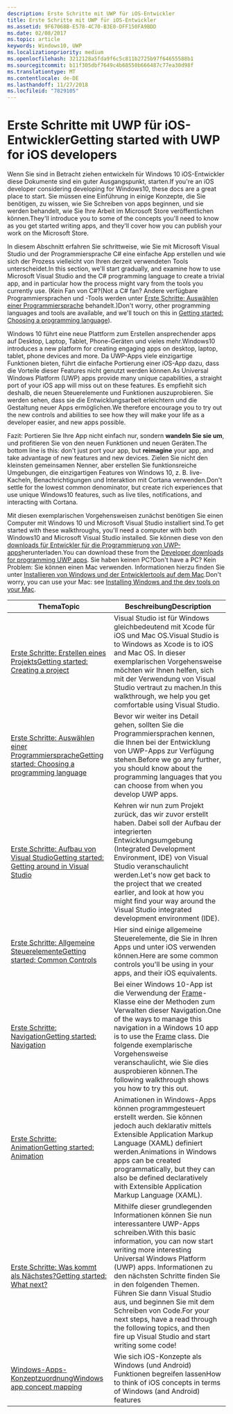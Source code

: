 ```yaml
---
description: Erste Schritte mit UWP für iOS-Entwickler
title: Erste Schritte mit UWP für iOS-Entwickler
ms.assetid: 9F67068B-E578-4C70-B3E0-DFF150FA9BDD
ms.date: 02/08/2017
ms.topic: article
keywords: Windows10, UWP
ms.localizationpriority: medium
ms.openlocfilehash: 3212128a5fda9f6c5c811b2725b97f64655588b1
ms.sourcegitcommit: b11f305dbf7649c4b68550b666487c77ea30d98f
ms.translationtype: MT
ms.contentlocale: de-DE
ms.lasthandoff: 11/27/2018
ms.locfileid: "7829105"
---
```

# <a name="getting-started-with-uwp-for-ios-developers"></a><span data-ttu-id="3e664-104">Erste Schritte mit UWP für iOS-Entwickler</span><span class="sxs-lookup"><span data-stu-id="3e664-104">Getting started with UWP for iOS developers</span></span>


<span data-ttu-id="3e664-105">Wenn Sie sind in Betracht ziehen entwickeln für Windows 10 iOS-Entwickler diese Dokumente sind ein guter Ausgangspunkt, starten.</span><span class="sxs-lookup"><span data-stu-id="3e664-105">If you're an iOS developer considering developing for Windows10, these docs are a great place to start.</span></span> <span data-ttu-id="3e664-106">Sie müssen eine Einführung in einige Konzepte, die Sie benötigen, zu wissen, wie Sie Schreiben von apps beginnen, und sie werden behandelt, wie Sie Ihre Arbeit im Microsoft Store veröffentlichen können.</span><span class="sxs-lookup"><span data-stu-id="3e664-106">They'll introduce you to some of the concepts you'll need to know as you get started writing apps, and they'll cover how you can publish your work on the Microsoft Store.</span></span>

<span data-ttu-id="3e664-107">In diesem Abschnitt erfahren Sie schrittweise, wie Sie mit Microsoft Visual Studio und der Programmiersprache C# eine einfache App erstellen und wie sich der Prozess vielleicht von Ihren derzeit verwendeten Tools unterscheidet.</span><span class="sxs-lookup"><span data-stu-id="3e664-107">In this section, we'll start gradually, and examine how to use Microsoft Visual Studio and the C# programming language to create a trivial app, and in particular how the process might vary from the tools you currently use.</span></span> <span data-ttu-id="3e664-108">(Kein Fan von C#?</span><span class="sxs-lookup"><span data-stu-id="3e664-108">(Not a C# fan?</span></span> <span data-ttu-id="3e664-109">Andere verfügbare Programmiersprachen und -Tools werden unter [Erste Schritte: Auswählen einer Programmiersprache](getting-started-choosing-a-programming-language.md) behandelt.)</span><span class="sxs-lookup"><span data-stu-id="3e664-109">Don't worry, other programming languages and tools are available, and we'll touch on this in [Getting started: Choosing a programming language](getting-started-choosing-a-programming-language.md)).</span></span>

<span data-ttu-id="3e664-110">Windows 10 führt eine neue Plattform zum Erstellen ansprechender apps auf Desktop, Laptop, Tablet, Phone-Geräten und vieles mehr.</span><span class="sxs-lookup"><span data-stu-id="3e664-110">Windows10 introduces a new platform for creating engaging apps on desktop, laptop, tablet, phone devices and more.</span></span> <span data-ttu-id="3e664-111">Da UWP-Apps viele einzigartige Funktionen bieten, führt die einfache Portierung einer iOS-App dazu, dass die Vorteile dieser Features nicht genutzt werden können.</span><span class="sxs-lookup"><span data-stu-id="3e664-111">As Universal Windows Platform (UWP) apps provide many unique capabilities, a straight port of your iOS app will miss out on these features.</span></span> <span data-ttu-id="3e664-112">Es empfiehlt sich deshalb, die neuen Steuerelemente und Funktionen auszuprobieren. Sie werden sehen, dass sie die Entwicklungsarbeit erleichtern und die Gestaltung neuer Apps ermöglichen.</span><span class="sxs-lookup"><span data-stu-id="3e664-112">We therefore encourage you to try out the new controls and abilities to see how they will make your life as a developer easier, and new apps possible.</span></span>

<span data-ttu-id="3e664-113">Fazit: Portieren Sie Ihre App nicht einfach nur, sondern **wandeln Sie sie um**, und profitieren Sie von den neuen Funktionen und neuen Geräten.</span><span class="sxs-lookup"><span data-stu-id="3e664-113">The bottom line is this: don't just port your app, but **reimagine** your app, and take advantage of new features and new devices.</span></span> <span data-ttu-id="3e664-114">Zielen Sie nicht den kleinsten gemeinsamen Nenner, aber erstellen Sie funktionsreiche Umgebungen, die einzigartigen Features von Windows 10, z. B. live-Kacheln, Benachrichtigungen und Interaktion mit Cortana verwenden.</span><span class="sxs-lookup"><span data-stu-id="3e664-114">Don't settle for the lowest common denominator, but create rich experiences that use unique Windows10 features, such as live tiles, notifications, and interacting with Cortana.</span></span>

<span data-ttu-id="3e664-115">Mit diesen exemplarischen Vorgehensweisen zunächst benötigen Sie einen Computer mit Windows 10 und Microsoft Visual Studio installiert sind.</span><span class="sxs-lookup"><span data-stu-id="3e664-115">To get started with these walkthroughs, you'll need a computer with both Windows10 and Microsoft Visual Studio installed.</span></span> <span data-ttu-id="3e664-116">Sie können diese von den [downloads für Entwickler für die Programmierung von UWP-apps](https://developer.microsoft.com/en-us/windows/downloads)herunterladen.</span><span class="sxs-lookup"><span data-stu-id="3e664-116">You can download these from the [Developer downloads for programming UWP apps](https://developer.microsoft.com/en-us/windows/downloads).</span></span> <span data-ttu-id="3e664-117">Sie haben keinen PC?</span><span class="sxs-lookup"><span data-stu-id="3e664-117">Don't have a PC?</span></span> <span data-ttu-id="3e664-118">Kein Problem: Sie können einen Mac verwenden. Informationen hierzu finden Sie unter [Installieren von Windows und der Entwicklertools auf dem Mac](setting-up-your-mac-with-windows-10.md).</span><span class="sxs-lookup"><span data-stu-id="3e664-118">Don't worry, you can use your Mac: see [Installing Windows and the dev tools on your Mac](setting-up-your-mac-with-windows-10.md).</span></span>

| <span data-ttu-id="3e664-119">Thema</span><span class="sxs-lookup"><span data-stu-id="3e664-119">Topic</span></span> | <span data-ttu-id="3e664-120">Beschreibung</span><span class="sxs-lookup"><span data-stu-id="3e664-120">Description</span></span> |
|-------|-------------|
| [<span data-ttu-id="3e664-121">Erste Schritte: Erstellen eines Projekts</span><span class="sxs-lookup"><span data-stu-id="3e664-121">Getting started: Creating a project</span></span>](getting-started-creating-a-project.md) | <span data-ttu-id="3e664-122">Visual Studio ist für Windows gleichbedeutend mit Xcode für iOS und Mac OS.</span><span class="sxs-lookup"><span data-stu-id="3e664-122">Visual Studio is to Windows as Xcode is to iOS and Mac OS.</span></span> <span data-ttu-id="3e664-123">In dieser exemplarischen Vorgehensweise möchten wir Ihnen helfen, sich mit der Verwendung von Visual Studio vertraut zu machen.</span><span class="sxs-lookup"><span data-stu-id="3e664-123">In this walkthrough, we help you get comfortable using Visual Studio.</span></span> |
| [<span data-ttu-id="3e664-124">Erste Schritte: Auswählen einer Programmiersprache</span><span class="sxs-lookup"><span data-stu-id="3e664-124">Getting started: Choosing a programming language</span></span>](getting-started-choosing-a-programming-language.md) | <span data-ttu-id="3e664-125">Bevor wir weiter ins Detail gehen, sollten Sie die Programmiersprachen kennen, die Ihnen bei der Entwicklung von UWP-Apps zur Verfügung stehen.</span><span class="sxs-lookup"><span data-stu-id="3e664-125">Before we go any further, you should know about the programming languages that you can choose from when you develop UWP apps.</span></span> |
| [<span data-ttu-id="3e664-126">Erste Schritte: Aufbau von Visual Studio</span><span class="sxs-lookup"><span data-stu-id="3e664-126">Getting started: Getting around in Visual Studio</span></span>](getting-started-getting-around-in-visual-studio.md) | <span data-ttu-id="3e664-127">Kehren wir nun zum Projekt zurück, das wir zuvor erstellt haben. Dabei soll der Aufbau der integrierten Entwicklungsumgebung (Integrated Development Environment, IDE) von Visual Studio veranschaulicht werden.</span><span class="sxs-lookup"><span data-stu-id="3e664-127">Let's now get back to the project that we created earlier, and look at how you might find your way around the Visual Studio integrated development environment (IDE).</span></span> |
| [<span data-ttu-id="3e664-128">Erste Schritte: Allgemeine Steuerelemente</span><span class="sxs-lookup"><span data-stu-id="3e664-128">Getting started: Common Controls</span></span>](getting-started-common-controls.md) | <span data-ttu-id="3e664-129">Hier sind einige allgemeine Steuerelemente, die Sie in Ihren Apps und unter iOS verwenden können.</span><span class="sxs-lookup"><span data-stu-id="3e664-129">Here are some common controls you'll be using in your apps, and their iOS equivalents.</span></span> |
| [<span data-ttu-id="3e664-130">Erste Schritte: Navigation</span><span class="sxs-lookup"><span data-stu-id="3e664-130">Getting started: Navigation</span></span>](getting-started-navigation.md) | <span data-ttu-id="3e664-131">Bei einer Windows 10-App ist die Verwendung der [Frame](https://msdn.microsoft.com/library/windows/apps/br242682)-Klasse eine der Methoden zum Verwalten dieser Navigation.</span><span class="sxs-lookup"><span data-stu-id="3e664-131">One of the ways to manage this navigation in a Windows 10 app is to use the [Frame](https://msdn.microsoft.com/library/windows/apps/br242682) class.</span></span> <span data-ttu-id="3e664-132">Die folgende exemplarische Vorgehensweise veranschaulicht, wie Sie dies ausprobieren können.</span><span class="sxs-lookup"><span data-stu-id="3e664-132">The following walkthrough shows you how to try this out.</span></span> |
| [<span data-ttu-id="3e664-133">Erste Schritte: Animation</span><span class="sxs-lookup"><span data-stu-id="3e664-133">Getting started: Animation</span></span>](getting-started-animation.md) | <span data-ttu-id="3e664-134">Animationen in Windows-Apps können programmgesteuert erstellt werden. Sie können jedoch auch deklarativ mittels Extensible Application Markup Language (XAML) definiert werden.</span><span class="sxs-lookup"><span data-stu-id="3e664-134">Animations in Windows apps can be created programmatically, but they can also be defined declaratively with Extensible Application Markup Language (XAML).</span></span> |
| [<span data-ttu-id="3e664-135">Erste Schritte: Was kommt als Nächstes?</span><span class="sxs-lookup"><span data-stu-id="3e664-135">Getting started: What next?</span></span>](getting-started-what-next.md) | <span data-ttu-id="3e664-136">Mithilfe dieser grundlegenden Informationen können Sie nun interessantere UWP-Apps schreiben.</span><span class="sxs-lookup"><span data-stu-id="3e664-136">With this basic information, you can now start writing more interesting Universal Windows Platform (UWP) apps.</span></span> <span data-ttu-id="3e664-137">Informationen zu den nächsten Schritte finden Sie in den folgenden Themen. Führen Sie dann Visual Studio aus, und beginnen Sie mit dem Schreiben von Code.</span><span class="sxs-lookup"><span data-stu-id="3e664-137">For your next steps, have a read through the following topics, and then fire up Visual Studio and start writing some code!</span></span> |
| [<span data-ttu-id="3e664-138">Windows-Apps-Konzeptzuordnung</span><span class="sxs-lookup"><span data-stu-id="3e664-138">Windows app concept mapping</span></span>](https://msdn.microsoft.com//windows/uwp/porting/android-ios-uwp-map) | <span data-ttu-id="3e664-139">Wie sich iOS-Konzepte als Windows (und Android) Funktionen begreifen lassen</span><span class="sxs-lookup"><span data-stu-id="3e664-139">How to think of iOS concepts in terms of Windows (and Android) features</span></span> |

 

 

 
